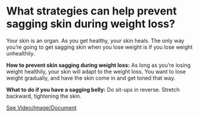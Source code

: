 # What strategies can help prevent sagging skin during weight loss?

Your skin is an organ. As you get healthy, your skin heals. The only way you’re going to get sagging skin when you lose weight is if you lose weight unhealthily.

**How to prevent skin sagging during weight loss:** As long as you’re losing weight healthily, your skin will adapt to the weight loss. You want to lose weight gradually, and have the skin come in and get toned that way.

**What to do if you have a sagging belly:** Do sit-ups in reverse. Stretch backward, tightening the skin.

 [See Video/Image/Document](https://hls-player.drberg.com/asset?path=migrated-assets/how-to-prevent-sagging-skin-with-losing-weight-drberg-on-loose-skin-after-weight-loss)